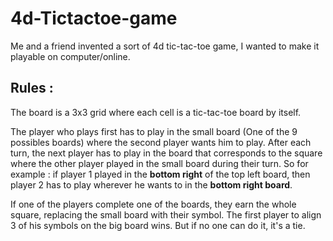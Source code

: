 # 4d-Tictactoe-game
Me and a friend invented a sort of 4d tic-tac-toe game, I wanted to make it playable on computer/online.

## Rules :
The board is a 3x3 grid where each cell is a tic-tac-toe board by itself.


The player who plays first has to play in the small  board (One of the 9 possibles boards) where the second player wants him to play.
After each turn, the next player has to play in the board that corresponds to the square where the other player played in the small board during their turn.
So for example : if player 1 played in the **bottom right** of the top left board, then player 2 has to play wherever he wants to in the **bottom right board**.

If one of the players complete one of the boards, they earn the whole square, replacing the small board with their symbol.
The first player to align 3 of his symbols on the big board wins. But if no one can do it, it's a tie.